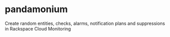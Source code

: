 pandamonium
===========

Create random entities, checks, alarms, notification plans and suppressions in Rackspace Cloud Monitoring
